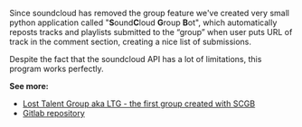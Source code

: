 
Since soundcloud has removed the group feature we've created very small python application called "**S**ound**C**loud **G**roup **B**ot", which automatically reposts tracks and playlists submitted to the “group” when user puts URL of track in the comment section, creating a nice list of submissions. 

Despite the fact that the soundcloud API has a lot of limitations, this program works perfectly.

**See more:**

- [Lost Talent Group aka LTG - the first group created with SCGB](http://losttalentgroup.bot.nu/)
- [Gitlab repository](https://gitlab.com/Monsterovich/soundcloud-group-bot)



